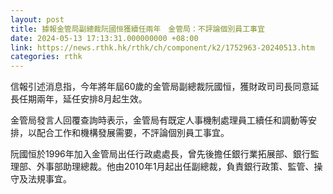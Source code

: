 ```yaml
---
layout: post
title: 據報金管局副總裁阮國恒獲續任兩年　金管局：不評論個別員工事宜
date: 2024-05-13 17:13:31.000000000 +08:00
link: https://news.rthk.hk/rthk/ch/component/k2/1752963-20240513.htm
categories: rthk
---
```


信報引述消息指，今年將年屆60歲的金管局副總裁阮國恒，獲財政司司長同意延長任期兩年，延任安排8月起生效。

金管局發言人回覆查詢時表示，金管局有既定人事機制處理員工續任和調動等安排，以配合工作和機構發展需要，不評論個別員工事宜。

阮國恒於1996年加入金管局出任行政處處長，曾先後擔任銀行業拓展部、銀行監理部、外事部助理總裁。他由2010年1月起出任副總裁，負責銀行政策、監管、操守及法規事宜。
